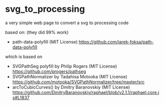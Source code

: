 # svg_to_processing
a very simple web page to convert a svg to processing code

based on: (they did 99% work)
- path-data-polyfill (MIT License) https://github.com/jarek-foksa/path-data-polyfill

which is based on
- SVGPathSeg polyfill by Philip Rogers (MIT License)
  https://github.com/progers/pathseg
- SVGPathNormalizer by Tadahisa Motooka (MIT License)
  https://github.com/motooka/SVGPathNormalizer/tree/master/src
- arcToCubicCurves() by Dmitry Baranovskiy (MIT License)
  https://github.com/DmitryBaranovskiy/raphael/blob/v2.1.1/raphael.core.js#L1837
